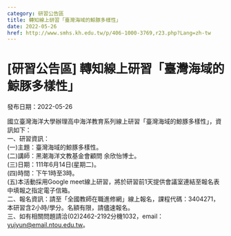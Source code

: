 ```yaml
---
category: 研習公告區
title: 轉知線上研習「臺灣海域的鯨豚多樣性」
date: 2022-05-26
href: http://www.smhs.kh.edu.tw/p/406-1000-3769,r23.php?Lang=zh-tw
---
```


# [研習公告區] 轉知線上研習「臺灣海域的鯨豚多樣性」

發布日期：2022-05-26

國立臺灣海洋大學辦理高中海洋教育系列線上研習「臺灣海域的鯨豚多樣性」，資訊如下：  
一、研習資訊：  
(一)主題：臺灣海域的鯨豚多樣性。  
(二)講師：黑潮海洋文教基金會顧問 余欣怡博士。  
(三)日期：111年6月14日(星期二)。  
(四)時間：下午1時至3時。  
(五)本活動採用Google meet線上研習，將於研習前1天提供會議室連結至報名表中填報之指定電子信箱。  
二、報名資訊：請至「全國教師在職進修網」線上報名，課程代碼：3404271，本研習含2小時/學分。名額有限，請儘速報名。  
三、如有相關問題請洽(02)2462-2192分機1032，email：yujyun@email.ntou.edu.tw。

